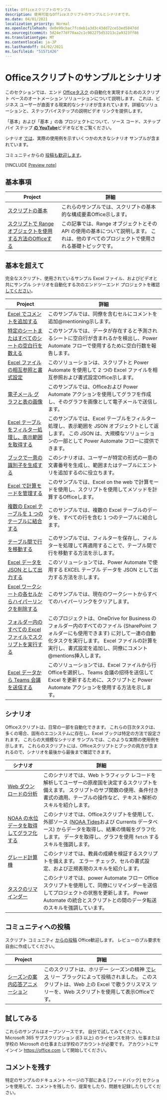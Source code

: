 ```yaml
---
title: Officeスクリプトのサンプル
description: 使用可能なOfficeスクリプトのサンプルとシナリオです。
ms.date: 04/01/2021
localization_priority: Normal
ms.openlocfilehash: de0e99cbac7fcdeb1a3d3c43dd72ce53ed5847dd
ms.sourcegitcommit: 5d24e77df70aa2c1c982275d53213c2a9323ff86
ms.translationtype: MT
ms.contentlocale: ja-JP
ms.lasthandoff: 04/02/2021
ms.locfileid: "51571426"
---
```

# <a name="office-scripts-samples-and-scenarios"></a>Officeスクリプトのサンプルとシナリオ

このセクションでは、エンド [Officeタスク](../../overview/excel.md) の自動化を実現するためのスクリプト ベースのオートメーション ソリューションについて説明します。 これは、ビジネス ユーザーが直面する現実的なシナリオが含まれています。詳細なソリューションと、ステップバイステップの説明ビデオ リンクを提供します。

「基本」および「基本 [](#basics)」の各 [](#beyond-the-basics)プロジェクトについて、ソース コード、ステップ バイ ステップ [**の YouTube**](https://www.youtube.com/playlist?list=PLr3zVPZrMOUMl88fs8uc2GGAePRnNe6m0)ビデオなどをご覧ください。

シナリオ [では](#scenarios)、実際の使用例を示すいくつかの大きなシナリオ サンプルが含まれています。

コミュニティからの [投稿も歓迎します](#community-contributions)。

[!INCLUDE [Preview note](../../includes/preview-note.md)]

## <a name="basics"></a>基本事項

| Project | 詳細 |
|---------|---------|
| [スクリプトの基本](../excel-samples.md) | これらのサンプルでは、スクリプトの基本的な構成要素Office示します。 |
| [スクリプトで Range オブジェクトを使用する方法のOfficeする](range-basics.md) | この記事では、Range オブジェクトとその API の使用の基本について説明します。 これは、他のすべてのプロジェクトで使用される基礎トピックです。 |

## <a name="beyond-the-basics"></a>基本を超えて

完全なスクリプト、使用されているサンプル Excel ファイル、およびビデオと共にサンプル シナリオを自動化する次のエンドツーエンド プロジェクトを確認 [してください](https://www.youtube.com/playlist?list=PLr3zVPZrMOUMl88fs8uc2GGAePRnNe6m0)。

| Project | 詳細 |
|---------|---------|
| [Excel でコメントを追加する](add-excel-comments.md) | このサンプルでは、同僚を含むセルにコメントを追加@mentioning示します。 |
| [特定のシートまたはすべてのシートの空白行を数える](count-blank-rows.md) | このサンプルでは、データが存在すると予測されるシートに空白行が含まれるかを検出し、Power Automate フローで使用するために空白行数を報告します。 |
| [Excel ファイルの相互参照と書式設定](excel-cross-reference.md) | このソリューションは、スクリプトと Power Automate を使用して 2 つの Excel ファイルを相互参照および書式設定Office示します。 |
| [電子メール グラフと表の画像](email-images-chart-table.md) | このサンプルでは、Officeおよび Power Automate アクションを使用してグラフを作成し、そのグラフを画像として電子メールで送信します。 |
| [Excel テーブルをフィルター処理し、表示範囲を取得する](filter-table-get-visible-range.md) | このサンプルでは、Excel テーブルをフィルター処理し、表示範囲を JSON オブジェクトとして返します。 この JSON は、大規模なソリューションの一部として Power Automate フローに提供できます。 |
| [ブックで一意の識別子を生成する](document-number-generator.md) | このシナリオは、ユーザーが特定の形式の一意の文書番号を生成し、範囲またはテーブルにエントリを追加するのに役立ちます。 |
| [Excel で計算モードを管理する](excel-calculation.md) | このサンプルでは、Excel on the web で計算モードを使用し、スクリプトを使用してメソッドを計算するOfficeします。 |
| [複数の Excel テーブルを 1 つのテーブルに結合する](copy-tables-combine.md) | このサンプルでは、複数の Excel テーブルのデータを、すべての行を含む 1 つのテーブルに結合します。 |
| [テーブル間で行を移動する](move-rows-across-tables.md) | このサンプルでは、フィルターを保存し、フィルターを処理して再適用することで、テーブル間で行を移動する方法を示します。 |
| [Excel データを JSON として出力する](get-table-data.md) | このソリューションでは、Power Automate で使用する EXCEL テーブル データを JSON として出力する方法を示します。 |
| [Excel ワークシートの各セルからハイパーリンクを削除する](remove-hyperlinks-from-cells.md) | このサンプルでは、現在のワークシートからすべてのハイパーリンクをクリアします。 |
| [フォルダー内のすべての Excel ファイルでスクリプトを実行する](automate-tasks-on-all-excel-files-in-folder.md) | このプロジェクトは、OneDrive for Business のフォルダー内のすべてのファイル (SharePoint フォルダーにも使用できます) に対して一連の自動化タスクを実行します。 Excel ファイルの計算を実行し、書式設定を追加し、同僚にコメント@mentions挿入します。 |
| [Excel データから Teams 会議を送信する](send-teams-invite-from-excel-data.md) | このソリューションでは、Excel ファイルから行Officeを選択し、Teams 会議の招待を送信して Excel を更新するために、スクリプトと Power Automate アクションを使用する方法を示します。 |

## <a name="scenarios"></a>シナリオ

Officeスクリプトは、日常の一部を自動化できます。 これらの日次タスクは、多くの場合、固有のエコシステムに存在し、Excel ブックは特定の方法で設定されます。 これらの大規模なシナリオ サンプルでは、このような実際の使用例を示します。 これらのスクリプトには、Officeスクリプトとブックの両方が含まれるので、シナリオを最後から最後まで確認できます。

| シナリオ | 詳細 |
|---------|---------|
| [Web ダウンロードの分析](../scenarios/analyze-web-downloads.md) | このシナリオでは、Web トラフィック レコードを解析してユーザーの原産国を決定するスクリプトを備えます。 スクリプトのサブ関数の使用、条件付き書式の適用、テーブルの操作など、テキスト解析のスキルを紹介します。 |
| [NOAA の水位データを取得してグラフ化する](../scenarios/noaa-data-fetch.md) | このシナリオでは、Officeスクリプトを使用して、外部ソース [(NOAA Tides](https://tidesandcurrents.noaa.gov/)および Currents データベース) からデータを取得し、結果の情報をグラフ化します。 データを取得し、グラフを使用 `fetch` するスキルを強調します。 |
| [グレード計算機](../scenarios/grade-calculator.md) | このシナリオでは、教員の成績を検証するスクリプトを備えます。 エラー チェック、セルの書式設定、および正規表現のスキルを紹介します。 |
| [タスクのリマインダー](../scenarios/task-reminders.md) | このシナリオでは、power Automate フロー Officeスクリプトを使用して、同僚にリマインダーを送信してプロジェクトの状態を更新します。 Power Automate の統合とスクリプトとの間のデータ転送のスキルを強調しています。 |

## <a name="community-contributions"></a>コミュニティへの投稿

スクリプト コミュニティ [からの投稿](https://github.com/OfficeDev/office-scripts-docs/blob/master/Contributing.md) Office歓迎します。 レビューのプル要求を自由に作成してください。

| Project | 詳細 |
|---------|---------|
| [シーズンの案内応答アニメーション](community-seasons-greetings.md) | このスクリプトは、ホリデー シーズンの精神 [でレス](https://www.linkedin.com/in/lesblackconsultant/) リー ブラックによって投稿されました。 このスクリプトは、Web 上の Excel で歌うクリスマス ツリーを、Web スクリプトを使用して表示Officeです。 |

## <a name="try-it-out"></a>試してみる

これらのサンプルはオープンソースです。 自分で試してみてください。 Microsoft 365 サブスクリプション (E3 以上) のライセンスを持つ、仕事または学校の Microsoft の仕事または学校のアカウントが必要です。 アカウントにサインイン https://office.com して開始してください。

## <a name="leave-a-comment"></a>コメントを残す

特定のサンプルのドキュメント ページの下部にある [フィードバック] セクションを使用して、コメントを残したり、提案をしたり、問題を記録したりしてください。
